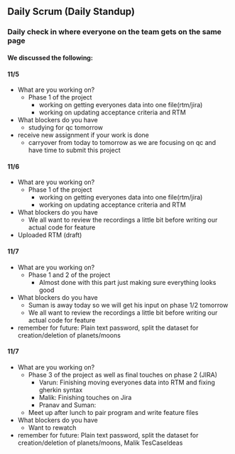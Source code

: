 ## Daily Scrum (Daily Standup)

### Daily check in where everyone on the team gets on the same page

#### We discussed the following:

#### 11/5 
- What are you working on?
     - Phase 1 of the project
        - working on getting everyones data into one file(rtm/jira)
        - working on updating acceptance criteria and RTM
- What blockers do you have  
     - studying for qc tomorrow
- receive new assignment if your work is done
     - carryover from today to tomorrow as we are focusing on qc and have time to submit this project

#### 11/6
- What are you working on?
     - Phase 1 of the project
        - working on getting everyones data into one file(rtm/jira)
        - working on updating acceptance criteria and RTM
- What blockers do you have  
     - We all want to review the recordings a little bit before writing our actual code for feature
- Uploaded RTM (draft)

#### 11/7
- What are you working on?
     - Phase 1 and 2 of the project
        - Almost done with this part just making sure everything looks good
- What blockers do you have
     - Suman is away today so we will get his input on phase 1/2 tomorrow 
     - We all want to review the recordings a little bit before writing our actual code for feature
- remember for future: Plain text password, split the dataset for creation/deletion of planets/moons

#### 11/7
- What are you working on?
     - Phase 3 of the project as well as final touches on phase 2 (JIRA)
          - Varun: Finishing moving everyones data into RTM and fixing gherkin syntax
          - Malik: Finishing touches on Jira
          - Pranav and Suman:
     - Meet up after lunch to pair program and write feature files
- What blockers do you have
     - Want to rewatch  
- remember for future: Plain text password, split the dataset for creation/deletion of planets/moons, Malik TesCaseIdeas





